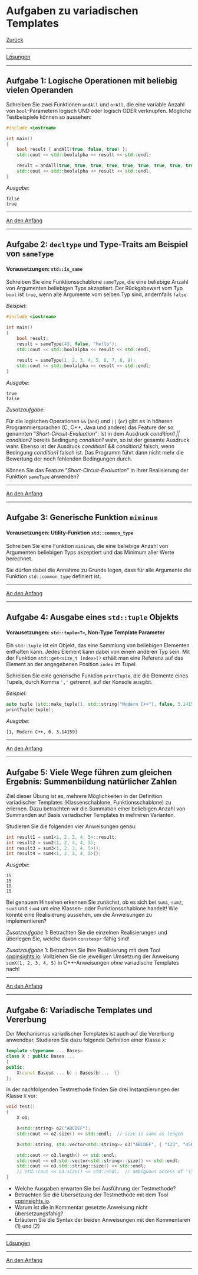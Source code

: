 # Aufgaben zu variadischen Templates

[Zurück](Exercises.md)

---

[Lösungen](Exercises_05_VariadicTemplates.cpp)

---

## Aufgabe 1: Logische Operationen mit beliebig vielen Operanden

Schreiben Sie zwei Funktionen `andAll` und `orAll`, die eine variable Anzahl von `bool`-Parametern
logisch UND oder logisch ODER verknüpfen. Mögliche Testbeispiele können so aussehen:

```cpp
#include <iostream>

int main() 
{
    bool result { andAll(true, false, true) };
    std::cout << std::boolalpha << result << std::endl;

    result = andAll(true, true, true, true, true, true, true, true, true, true);
    std::cout << std::boolalpha << result << std::endl;
}
```

*Ausgabe*:

```
false
true
```

---

[An den Anfang](#Aufgaben-zu-variadischen-Templates)

---

## Aufgabe 2: `decltype` und Type-Traits am Beispiel von `sameType`

#### Vorausetzungen: `std::is_same`

Schreiben Sie eine Funktionsschablone `sameType`, die eine beliebige Anzahl von Argumenten
beliebigen Typs akzeptiert. Der Rückgabewert vom Typ `bool` ist `true`, wenn alle Argumente vom selben Typ
sind, andernfalls `false`.
 
*Beispiel*:

```cpp
#include <iostream>

int main() 
{
    bool result;
    result = sameType(43, false, "hello");
    std::cout << std::boolalpha << result << std::endl;
    
    result = sameType(1, 2, 3, 4, 5, 6, 7, 8, 9);
    std::cout << std::boolalpha << result << std::endl;
}
```

*Ausgabe*:

```
true
false
```

*Zusatzaufgabe*:

Für die logischen Operationen `&&` (`and`) und `||` (`or`) gibt es in höheren Programmiersprachen (C, C++, Java und andere)
das Feature der so genannten "*Short-Circuit-Evaluation*": Ist in dem Ausdruck *condition1 || condition2*
bereits Bedingung *condition1* wahr, so ist der gesamte Ausdruck wahr. Ebenso ist der Ausdruck *condition1 && condition2*
falsch, wenn Bedingung *condition1* falsch ist.
Das Programm führt dann nicht mehr die Bewertung der noch fehlenden Bedingungen durch.

Können Sie das Feature "*Short-Circuit-Evaluation*" in Ihrer Realisierung der Funktion `sameType` anwenden?

---

[An den Anfang](#Aufgaben-zu-variadischen-Templates)

---

## Aufgabe 3: Generische Funktion `miminum`

#### Vorausetzungen: Utility-Funktion `std::common_type`

Schreiben Sie eine Funktion `miminum`, die eine beliebige Anzahl von Argumenten
beliebigen Typs akzeptiert und das Minimum aller Werte berechnet.

Sie dürfen dabei die Annahme zu Grunde legen, dass für alle Argumente
die Funktion `std::common_type` definiert ist.

---

[An den Anfang](#Aufgaben-zu-variadischen-Templates)

---

## Aufgabe 4: Ausgabe eines `std::tuple` Objekts

#### Vorausetzungen: `std::tuple<T>`, Non-Type Template Parameter

Ein `std::tuple` ist ein Objekt, das eine Sammlung von beliebigen Elementen enthalten kann.
Jedes Element kann dabei von einem anderen Typ sein. Mit der Funktion `std::get<size_t index>()` erhält
man eine Referenz auf das Element an der angegebenen Position `index` im Tupel.

Schreiben Sie eine generische Funktion `printTuple`, die die Elemente eines Tupels, durch Komma `','` getrennt,
auf der Konsole ausgibt.

*Beispiel*:

```cpp
auto tuple {std::make_tuple(1, std::string("Modern C++"), false, 3.14159) };
printTuple(tuple);
```

*Ausgabe*:

```
[1, Modern C++, 0, 3.14159]
```

---

[An den Anfang](#Aufgaben-zu-variadischen-Templates)

---

## Aufgabe 5: Viele Wege führen zum gleichen Ergebnis: Summenbildung natürlicher Zahlen

Ziel dieser Übung ist es, mehrere Möglichkeiten
in der Definition variadischer Templates (Klassenschablone, Funktionsschablone)
zu erlernen. Dazu betrachten wir die Summation einer beliebigen Anzahl von Summanden
auf Basis variadischer Templates in mehreren Varianten.

Studieren Sie die folgenden vier Anweisungen genau:

```cpp
int result1 = sum1<1, 2, 3, 4, 5>::result;
int result2 = sum2(1, 2, 3, 4, 5);
int result3 = sum3<1, 2, 3, 4, 5>();
int result4 = sum4<1, 2, 3, 4, 5>{};
```

*Ausgabe*:

```
15
15
15
15
```

Bei genauem Hinsehen erkennen Sie zunächst, ob es sich bei `sum1`, `sum2`, `sum3`  und `sum4` um eine
Klassen- oder Funktionsschablone handelt!
Wie könnte eine Realisierung aussehen, um die Anweisungen zu implementieren?

*Zusatzaufgabe* 1: Betrachten Sie die einzelnen Realisierungen und überlegen Sie,
welche davon `constexpr`-fähig sind!

*Zusatzaufgabe* 1: Betrachten Sie Ihre Realisierung mit dem
Tool [cppinsights.io](https://cppinsights.io/).
Vollziehen Sie die jeweiligen Umsetzung der Anweisung `sumX(1, 2, 3, 4, 5)`
in C++-Anweisungen *ohne* variadische Templates nach!

---

[An den Anfang](#Aufgaben-zu-variadischen-Templates)

---

## Aufgabe 6: Variadische Templates und Vererbung

Der Mechanismus variadischer Templates ist auch auf die Vererbung anwendbar.
Studieren Sie dazu folgende Definition einer Klasse `X`:

```cpp
template <typename ... Bases>
class X : public Bases ...
{
public:
    X(const Bases& ... b) : Bases(b)...  {}
};
```

In der nachfolgenden Testmethode finden Sie drei Instanziierungen der Klasse `X` vor:

```cpp
void test()
{
    X o1;

    X<std::string> o2("ABCDEF");
    std::cout << o2.size() << std::endl;  // size is same as length

    X<std::string, std::vector<std::string>> o3("ABCDEF", { "123", "456" });

    std::cout << o3.length() << std::endl;
    std::cout << o3.std::vector<std::string>::size() << std::endl;     // (1)
    std::cout << o3.std::string::size() << std::endl;                  // (2)
    // std::cout << o3.size() << std::endl;  // ambiguous access of 'size'
}
```

  * Welche Ausgaben erwarten Sie  bei Ausführung der Testmethode?
  * Betrachten Sie die Übersetzung der Testmethode mit dem Tool [cppinsights.io](https://cppinsights.io/).
  * Warum ist die in Kommentar gesetzte Anweisung nicht übersetzungsfähig?
  * Erläutern Sie die Syntax der beiden Anweisungen mit den Kommentaren (1) und (2)

---

[Lösungen](Exercises_05_VariadicTemplates.cpp)

---

[An den Anfang](#Aufgaben-zu-variadischen-Templates)

---
